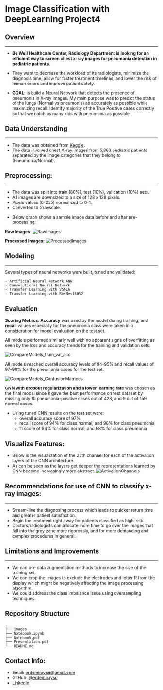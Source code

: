 # Image Classification with DeepLearning Project4

## Overview
***
- **Be Well Healthcare Center, Radiology Department is looking for an efficient way to screen chest x-ray images for pneumonia detection in pediatric patients.**

- They want to decrease the workload of its radiologists, minimize the diagnosis time, allow for faster treatment timelines, and lower the risk of human errors and improve patient safety.

- **GOAL**: is build a Neural Network that detects the presence of pneumonia in X-ray images. My main purpose was to  predict the status of the lungs (Normal vs pneumonia) as accurately as possible while maximizing recall: Identify majority of the True Positive cases correctly so that we catch as many kids with pneumonia as possible. 

## Data Understanding
***
* The data was obtained from [Kaggle](https://www.kaggle.com/datasets/paultimothymooney/chest-xray-pneumonia/). 
* The data involved chest X-ray images from 5,863 pediatric patients separated by the image categories that they belong to (Pneumonia/Normal). 

## Preprocessing:
***
- The data was split into train (80%), test (10%), validation (10%) sets.
- All images are downsized to a size of 128 x 128 pixels.
- Pixels values (0-255) normalized to 0-1.
- Converted to Grayscale.

* Below graph shows a sample image data before and after pre-processing:

**Raw Images:**
![RawImages](https://user-images.githubusercontent.com/61121277/214430135-ec55af63-9ae7-47b0-b4bb-90feefec8e56.png)

**Processed Images:**
![ProcessedImages](https://user-images.githubusercontent.com/61121277/214377441-b4529e73-7e39-453f-b3cd-0cfbb4120e46.png)

## Modeling
***
Several types of naural networks were built, tuned and validated:

    - Artificial Neural Network ANN 
    - Convolutional Neural Network 
    - Transfer Learning with VGG16
    - Transfer Learning with ResNest50V2

## Evaluation
**Scoring Metrics**: **Accuracy** was used by the model during training, and **recall** values especially for the pneumonia class were taken into consideration for model evaluation on the test set. 

All models performed similarly well with no apparent signs of overfitting as seen by the loss and accuracy trends for the training and validation sets:

![CompareModels_train_val_acc](https://user-images.githubusercontent.com/61121277/214378393-93dd8b02-2047-4cdb-981e-b8f51668751b.png)

All models reached overall accuracy levels of 94-95% and recall values of 97-98% for the pneumonia cases for the test set.

![CompareModels_ConfusionMatrices](https://user-images.githubusercontent.com/61121277/214377538-db24f824-5c7e-4e6c-a823-d6afe2f3010a.png)

**CNN with dropout regularization and a lower learning rate** was chosen as the final model since it gave the best performance on test dataset by missing only 10 pneumonia-positive cases out of 428, and 9 out of 159 normal cases. 

* Using tuned CNN results on the test set were:
    - overall accuracy score of 97%, 
    - recall score of 94% for class normal, and 98% for class pneumonia 
    - f1 score of 94% for class normal, and 98% for class pneumonia
   
## Visualize Features:
* Below is the visualization of the 25th channel for each of the activation layers of the CNN architecture. 
* As can be seen as the layers get deeper the representations learned by CNN become increasingly more abstract. 
![ActivationChannels](https://user-images.githubusercontent.com/61121277/214377645-737d9135-0297-459f-807f-ec541cca8591.png)
    
## Recommendations for use of CNN to classify x-ray images:
***
* Stream-line the diagnosing process which leads to quicker return time and greater patient satisfaction.
* Begin the treatment right away for patients classified as high-risk.
* Doctors/radiologists can allocate more time to go over the images that fall into the grey zone more rigorously, and for more demanding and complex procedures in general.

## Limitations and Improvements
***
* We can use data augmentation methods to increase the size of the training set. 
* We can crop the images to exclude the electrodes and letter R from the display which might be negatively affecting the image processing algorithm.
* We could address the class imbalance issue using oversampling techniques.

## Repository Structure
    .
    ├── images 
    ├── Notebook.ipynb     
    ├── Notebook.pdf 
    ├── Presentation.pdf                                             
    └── README.md   

## Contact Info:
* Email: erdemiraysu@gmail.com
* GitHub: [@erdemiraysu](https://github.com/erdemiraysu/)
* [LinkedIn](https://www.linkedin.com/in/aysuerdemir)
